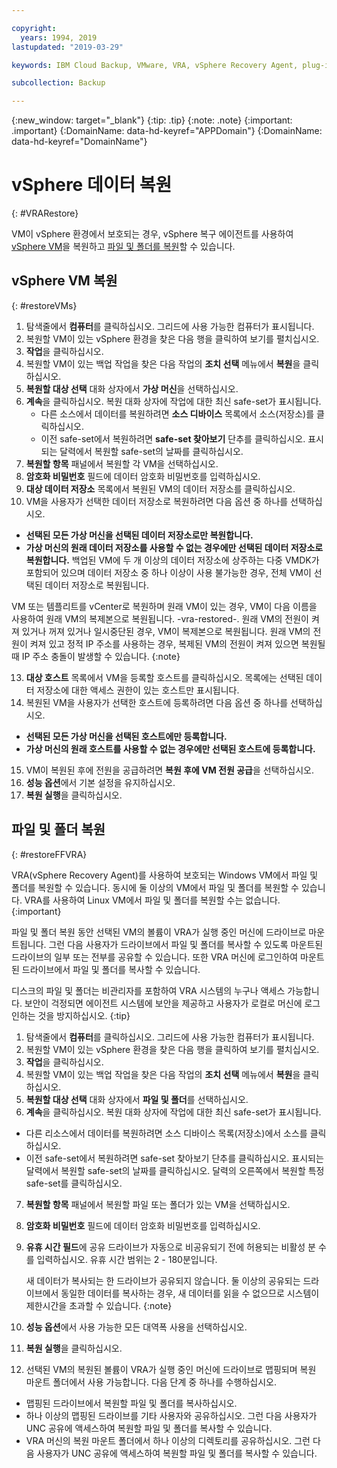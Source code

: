 ```yaml
---

copyright:
  years: 1994, 2019
lastupdated: "2019-03-29"

keywords: IBM Cloud Backup, VMware, VRA, vSphere Recovery Agent, plug-in, plugin, EVault, Carbonite, vSphere

subcollection: Backup

---
```

{:new_window: target="_blank"}
{:tip: .tip}
{:note: .note}
{:important: .important}
{:DomainName: data-hd-keyref="APPDomain"}
{:DomainName: data-hd-keyref="DomainName"}

# vSphere 데이터 복원
{: #VRARestore}
 
VM이 vSphere 환경에서 보호되는 경우, vSphere 복구 에이전트를 사용하여 [vSphere VM](#restoreVMs)을 복원하고 [파일 및 폴더를 복원](#restoreFFVRA)할 수 있습니다.

## vSphere VM 복원
{: #restoreVMs}

1.	탐색줄에서 **컴퓨터**를 클릭하십시오. 그리드에 사용 가능한 컴퓨터가 표시됩니다. 
2.	복원할 VM이 있는 vSphere 환경을 찾은 다음 행을 클릭하여 보기를 펼치십시오. 
3.	**작업**을 클릭하십시오. 
4.	복원할 VM이 있는 백업 작업을 찾은 다음 작업의 **조치 선택** 메뉴에서 **복원**을 클릭하십시오. 
5.	**복원할 대상 선택** 대화 상자에서 **가상 머신**을 선택하십시오. 
6.	**계속**을 클릭하십시오. 복원 대화 상자에 작업에 대한 최신 safe-set가 표시됩니다. 
    * 다른 소스에서 데이터를 복원하려면 **소스 디바이스** 목록에서 소스(저장소)를 클릭하십시오. 
    *	이전 safe-set에서 복원하려면 **safe-set 찾아보기** 단추를 클릭하십시오. 표시되는 달력에서 복원할 safe-set의 날짜를 클릭하십시오. 
7.	**복원할 항목** 패널에서 복원할 각 VM을 선택하십시오. 
8.	**암호화 비밀번호** 필드에 데이터 암호화 비밀번호를 입력하십시오. 
9.	**대상 데이터 저장소** 목록에서 복원된 VM의 데이터 저장소를 클릭하십시오. 
10.	VM을 사용자가 선택한 데이터 저장소로 복원하려면 다음 옵션 중 하나를 선택하십시오.
  * **선택된 모든 가상 머신을 선택된 데이터 저장소로만 복원합니다.**
  * **가상 머신의 원래 데이터 저장소를 사용할 수 없는 경우에만 선택된 데이터 저장소로 복원합니다.** 백업된 VM에 두 개 이상의 데이터 저장소에 상주하는 다중 VMDK가 포함되어 있으며 데이터 저장소 중 하나 이상이 사용 불가능한 경우, 전체 VM이 선택된 데이터 저장소로 복원됩니다. 

  VM 또는 템플리트를 vCenter로 복원하며 원래 VM이 있는 경우, VM이 다음 이름을 사용하여 원래 VM의 복제본으로 복원됩니다. <VMname>-vra-restored-<Date>. 원래 VM의 전원이 켜져 있거나 꺼져 있거나 일시중단된 경우, VM이 복제본으로 복원됩니다. 원래 VM의 전원이 켜져 있고 정적 IP 주소를 사용하는 경우, 복제된 VM의 전원이 켜져 있으면 복원될 때 IP 주소 충돌이 발생할 수 있습니다.
  {:note}

13.	**대상 호스트** 목록에서 VM을 등록할 호스트를 클릭하십시오. 목록에는 선택된 데이터 저장소에 대한 액세스 권한이 있는 호스트만 표시됩니다.
14.	복원된 VM을 사용자가 선택한 호스트에 등록하려면 다음 옵션 중 하나를 선택하십시오. 
  * **선택된 모든 가상 머신을 선택된 호스트에만 등록합니다.**
  * **가상 머신의 원래 호스트를 사용할 수 없는 경우에만 선택된 호스트에 등록합니다.** 
15.	VM이 복원된 후에 전원을 공급하려면 **복원 후에 VM 전원 공급**을 선택하십시오. 
16.	**성능 옵션**에서 기본 설정을 유지하십시오. 
17.	**복원 실행**을 클릭하십시오.

## 파일 및 폴더 복원
{: #restoreFFVRA}

VRA(vSphere Recovery Agent)를 사용하여 보호되는 Windows VM에서 파일 및 폴더를 복원할 수 있습니다. 동시에 둘 이상의 VM에서 파일 및 폴더를 복원할 수 있습니다. VRA를 사용하여 Linux VM에서 파일 및 폴더를 복원할 수는 없습니다.
{:important}

파일 및 폴더 복원 동안 선택된 VM의 볼륨이 VRA가 실행 중인 머신에 드라이브로 마운트됩니다. 그런 다음 사용자가 드라이브에서 파일 및 폴더를 복사할 수 있도록 마운트된 드라이브의 일부 또는 전부를 공유할 수 있습니다. 또한 VRA 머신에 로그인하여 마운트된 드라이브에서 파일 및 폴더를 복사할 수 있습니다. 

디스크의 파일 및 폴더는 비관리자를 포함하여 VRA 시스템의 누구나 액세스 가능합니다. 보안이 걱정되면 에이전트 시스템에 보안을 제공하고 사용자가 로컬로 머신에 로그인하는 것을 방지하십시오.
{:tip}

1. 탐색줄에서 **컴퓨터**를 클릭하십시오. 그리드에 사용 가능한 컴퓨터가 표시됩니다.
2. 복원할 VM이 있는 vSphere 환경을 찾은 다음 행을 클릭하여 보기를 펼치십시오.
3. **작업**을 클릭하십시오. 
4. 복원할 VM이 있는 백업 작업을 찾은 다음 작업의 **조치 선택** 메뉴에서 **복원**을 클릭하십시오.
5. **복원할 대상 선택** 대화 상자에서 **파일 및 폴더**를 선택하십시오.
6. **계속**을 클릭하십시오. 복원 대화 상자에 작업에 대한 최신 safe-set가 표시됩니다. 
  * 다른 리소스에서 데이터를 복원하려면 소스 디바이스 목록(저장소)에서 소스를 클릭하십시오.
  * 이전 safe-set에서 복원하려면 safe-set 찾아보기 단추를 클릭하십시오. 표시되는 달력에서 복원할 safe-set의 날짜를 클릭하십시오. 달력의 오른쪽에서 복원할 특정 safe-set를 클릭하십시오. 
7. **복원할 항목** 패널에서 복원할 파일 또는 폴더가 있는 VM을 선택하십시오. 
8. **암호화 비밀번호** 필드에 데이터 암호화 비밀번호를 입력하십시오. 
9. **유휴 시간 필드**에 공유 드라이브가 자동으로 비공유되기 전에 허용되는 비활성 분 수를 입력하십시오. 유휴 시간 범위는 2 - 180분입니다. 
    
    새 데이터가 복사되는 한 드라이브가 공유되지 않습니다. 둘 이상의 공유되는 드라이브에서 동일한 데이터를 복사하는 경우, 새 데이터를 읽을 수 없으므로 시스템이 제한시간을 초과할 수 있습니다.
    {:note}
    
10.	**성능 옵션**에서 사용 가능한 모든 대역폭 사용을 선택하십시오. 
11.	**복원 실행**을 클릭하십시오. 
12. 선택된 VM의 복원된 볼륨이 VRA가 실행 중인 머신에 드라이브로 맵핑되며 복원 마운트 폴더에서 사용 가능합니다. 다음 단계 중 하나를 수행하십시오.
  * 맵핑된 드라이브에서 복원할 파일 및 폴더를 복사하십시오. 
  * 하나 이상의 맵핑된 드라이브를 기타 사용자와 공유하십시오. 그런 다음 사용자가 UNC 공유에 액세스하여 복원할 파일 및 폴더를 복사할 수 있습니다. 
  * VRA 머신의 복원 마운트 폴더에서 하나 이상의 디렉토리를 공유하십시오. 그런 다음 사용자가 UNC 공유에 액세스하여 복원할 파일 및 폴더를 복사할 수 있습니다. 
